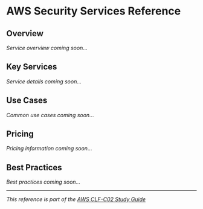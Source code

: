 # AWS Security Services Reference

## Overview
*Service overview coming soon...*

## Key Services
*Service details coming soon...*

## Use Cases
*Common use cases coming soon...*

## Pricing
*Pricing information coming soon...*

## Best Practices
*Best practices coming soon...*

---
*This reference is part of the [AWS CLF-C02 Study Guide](../README.md)*
